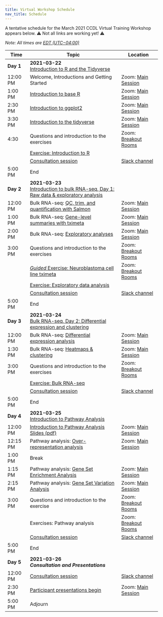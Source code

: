 ```yaml
---
title: Virtual Workshop Schedule
nav_title: Schedule
---
```


A tentative schedule for the March 2021 CCDL Virtual Training Workshop appears below.
⚠️ Not all links are working yet! ⚠️

*Note: All times are [EDT (UTC−04:00)](https://www.timeanddate.com/time/zones/edt)*
<!--See an example from a past virtual workshop here: https://github.com/AlexsLemonade/2020-may-training/wiki/Schedule --> 

| Time        | Topic                                          | Location |
|-------------|------------------------------------------------|----------|
| **Day 1**   | **2021-03-22** <br> [Introduction to R and the Tidyverse](https://github.com/AlexsLemonade/training-modules/blob/{{site.release_tag}}/intro-to-R-tidyverse/README.md)
| 12:00 PM    | Welcome, Introductions and Getting Started     | Zoom: [Main Session](../virtual-setup/zoom-procedures.md#joining-a-zoom-call) |
| 1:00 PM     | [Introduction to base R](https://htmlpreview.github.io/?https://github.com/AlexsLemonade/training-modules/blob/{{site.release_tag}}/intro-to-R-tidyverse/01-intro_to_base_R.nb.html) | Zoom: [Main Session](../virtual-setup/zoom-procedures.md#joining-a-zoom-call) |
| 2:30 PM     | [Introduction to ggplot2](https://htmlpreview.github.io/?https://github.com/AlexsLemonade/training-modules/blob/{{site.release_tag}}/intro-to-R-tidyverse/02-intro_to_ggplot2.nb.html) | Zoom: [Main Session](../virtual-setup/zoom-procedures.md#joining-a-zoom-call) |
| 3:30 PM     | [Introduction to the tidyverse](https://htmlpreview.github.io/?https://github.com/AlexsLemonade/training-modules/blob/{{site.release_tag}}/intro-to-R-tidyverse/03-intro_to_tidyverse.nb.html) | Zoom: [Main Session](../virtual-setup/zoom-procedures.md#joining-a-zoom-call) |
| 4:30        | Questions and introduction to the exercises | Zoom: [Breakout Rooms](../virtual-setup/zoom-procedures.md#using-zoom-breakout-rooms) |
|             | [Exercise: Introduction to R](https://github.com/AlexsLemonade/training-modules/blob/{{site.release_tag}}/intro-to-R-tidyverse/exercise_02-intro_to_R.Rmd)| | 
|             | [Consultation session](workshop-structure.md#consultation-sessions) | [Slack channel](../virtual-setup/slack-procedures.md#general-use) |
| 5:00  PM    | End             |
| **Day 2**   | **2021-03-23**  <br> [Introduction to bulk RNA-seq, Day 1: Raw data & exploratory analysis](https://github.com/AlexsLemonade/training-modules/blob/{{site.release_tag}}/RNA-seq/README.md) | 
| 12:00 PM    | Bulk RNA-seq: [QC, trim, and quantification with Salmon](https://htmlpreview.github.io/?https://github.com/AlexsLemonade/training-modules/blob/{{site.release_tag}}/RNA-seq/01-qc_trim_quant.nb.html)| Zoom: [Main Session](../virtual-setup/zoom-procedures.md#joining-a-zoom-call) |
| 1:00 PM     | Bulk RNA-seq: [Gene-level summaries with tximeta](https://htmlpreview.github.io/?https://github.com/AlexsLemonade/training-modules/blob/{{site.release_tag}}/RNA-seq/02-gastric_cancer_tximeta.nb.html)| Zoom: [Main Session](../virtual-setup/zoom-procedures.md#joining-a-zoom-call) |
| 2:00 PM     | Bulk RNA-seq: [Exploratory analyses](https://htmlpreview.github.io/?https://github.com/AlexsLemonade/training-modules/blob/{{site.release_tag}}/RNA-seq/03-gastric_cancer_exploratory.nb.html) | Zoom: [Main Session](../virtual-setup/zoom-procedures.md#joining-a-zoom-call) |
| 3:00 PM     | Questions and introduction to the exercises | Zoom: [Breakout Rooms](../virtual-setup/zoom-procedures.md#using-zoom-breakout-rooms) |
|             | [*Guided* Exercise: Neuroblastoma cell line tximeta](https://htmlpreview.github.io/?https://github.com/AlexsLemonade/training-modules/blob/{{site.release_tag}}/RNA-seq/04-nb_cell_line_tximeta.nb.html) | Zoom: [Breakout Rooms](../virtual-setup/zoom-procedures.md#using-zoom-breakout-rooms) |
|             | [Exercise: Exploratory data analysis](https://github.com/AlexsLemonade/training-modules/blob/{{site.release_tag}}/RNA-seq/exercise_01-exploratory_data_analysis.Rmd) | 
|             | [Consultation session](workshop-structure.md#consultation-sessions) | [Slack channel](../virtual-setup/slack-procedures.md#general-use) |
| 5:00  PM    | End             |
| **Day 3**   | **2021-03-24**  <br> [Bulk RNA-seq, Day 2: Differential expression and clustering](https://github.com/AlexsLemonade/training-modules/blob/{{site.release_tag}}/RNA-seq/README.md) | 
| 12:00 PM    | Bulk RNA-seq: [Differential expression analysis](https://htmlpreview.github.io/?https://github.com/AlexsLemonade/training-modules/blob/{{site.release_tag}}/RNA-seq/05-nb_cell_line_DESeq2.nb.html) | Zoom: [Main Session](../virtual-setup/zoom-procedures.md#joining-a-zoom-call) |
| 1:30 PM     | Bulk RNA-seq: [Heatmaps & clustering](https://htmlpreview.github.io/?https://github.com/AlexsLemonade/training-modules/blob/{{site.release_tag}}/RNA-seq/06-openpbta_heatmap.nb.html) | Zoom: [Main Session](../virtual-setup/zoom-procedures.md#joining-a-zoom-call) |
| 3:00 PM     | Questions and introduction to the exercises | Zoom: [Breakout Rooms](../virtual-setup/zoom-procedures.md#using-zoom-breakout-rooms) |
|             | [Exercise: Bulk RNA-seq](https://github.com/AlexsLemonade/training-modules/blob/{{site.release_tag}}/RNA-seq/exercise_02-bulk_rnaseq.Rmd) | 
|             | [Consultation session](workshop-structure.md#consultation-sessions)  | [Slack channel](../virtual-setup/slack-procedures.md#general-use) |
| 5:00 PM     | End             |             
| **Day 4**   | **2021-03-25**  <br> [Introduction to Pathway Analysis](https://github.com/AlexsLemonade/training-modules/blob/{{site.release_tag}}/pathway-analysis/README.md) | | 
| 12:00 PM    | [Introduction to Pathway Analysis Slides (pdf)](../slides/2021-03-25_Intro_to_Pathway_Analysis.pdf) |  Zoom: [Main Session](../virtual-setup/zoom-procedures.md#joining-a-zoom-call) |
| 12:15 PM    | Pathway analysis: [Over-representation analysis](https://htmlpreview.github.io/?https://github.com/AlexsLemonade/training-modules/blob/{{site.release_tag}}/pathway-analysis/01-overrepresentation_analysis.nb.html) | Zoom: [Main Session](../virtual-setup/zoom-procedures.md#joining-a-zoom-call) |
| 1:00 PM     | Break  |  |
| 1:15 PM     | Pathway analysis: [Gene Set Enrichment Analysis](https://htmlpreview.github.io/?https://github.com/AlexsLemonade/training-modules/blob/{{site.release_tag}}/pathway-analysis/02-gene_set_enrichment_analysis.nb.html) | Zoom: [Main Session](../virtual-setup/zoom-procedures.md#joining-a-zoom-call) | 
| 2:15 PM     | Pathway analysis: [Gene Set Variation Analysis](https://htmlpreview.github.io/?https://github.com/AlexsLemonade/training-modules/blob/{{site.release_tag}}/pathway-analysis/03-gene_set_variation_analysis.nb.html) |  Zoom: [Main Session](../virtual-setup/zoom-procedures.md#joining-a-zoom-call) |
| 3:00 PM     | Questions and introduction to the exercise | Zoom: [Breakout Rooms](../virtual-setup/zoom-procedures.md#using-zoom-breakout-rooms) |
|             | Exercises: Pathway analysis| Zoom: [Breakout Rooms](../virtual-setup/zoom-procedures.md#using-zoom-breakout-rooms) | 
|             | [Consultation session](workshop-structure.md#consultation-sessions) | [Slack channel](../virtual-setup/slack-procedures.md#general-use)|
| 5:00 PM     | End || 
| **Day 5**   | **2021-03-26**  <br> _**Consultation and Presentations**_ |     
| 12:00 PM    | [Consultation session](workshop-structure.md#consultation-sessions)  | [Slack channel](../virtual-setup/slack-procedures.md#general-use) |
| 2:30 PM     | [Participant presentations begin](workshop-structure.md#presentations) | Zoom: [Main Session](../virtual-setup/zoom-procedures.md#joining-a-zoom-call) |
| 5:00 PM     | Adjourn   |
